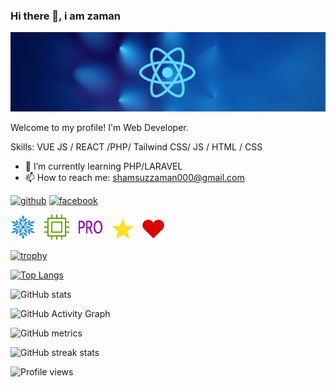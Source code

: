### Hi there 👋, i am zaman
![](https://raw.githubusercontent.com/zaman-bd/zaman-bd/main/react-dark.png)

Welcome to my profile! I'm Web Developer.  

Skills: VUE JS / REACT /PHP/ Tailwind CSS/ JS / HTML / CSS

- 🌱 I’m currently learning PHP/LARAVEL 
- 📫 How to reach me: shamsuzzaman000@gmail.com 


[<img src='https://cdn.jsdelivr.net/npm/simple-icons@3.0.1/icons/github.svg' alt='github' height='40'>](https://github.com/zaman-bd)  [<img src='https://cdn.jsdelivr.net/npm/simple-icons@3.0.1/icons/facebook.svg' alt='facebook' height='40'>](https://www.facebook.com/https://www.facebook.com/zaman.khokon.9)  

<a href='https://archiveprogram.github.com/'><img src='https://raw.githubusercontent.com/acervenky/animated-github-badges/master/assets/acbadge.gif' width='40' height='40'></a> <a href='https://docs.github.com/en/developers'><img src='https://raw.githubusercontent.com/acervenky/animated-github-badges/master/assets/devbadge.gif' width='40' height='40'></a> <a href='https://github.com/pricing'><img src='https://raw.githubusercontent.com/acervenky/animated-github-badges/master/assets/pro.gif' width='40' height='40'></a> <a href='https://stars.github.com/'><img src='https://raw.githubusercontent.com/acervenky/animated-github-badges/master/assets/starbadge.gif' width='35' height='35'></a> <a href='https://docs.github.com/en/github/supporting-the-open-source-community-with-github-sponsors'><img src='https://raw.githubusercontent.com/acervenky/animated-github-badges/master/assets/sponsorbadge.gif' width='35' height='35'></a> 

[![trophy](https://github-profile-trophy.vercel.app/?username=zaman-bd)](https://github.com/ryo-ma/github-profile-trophy)

[![Top Langs](https://github-readme-stats.vercel.app/api/top-langs/?username=zaman-bd)](https://github.com/anuraghazra/github-readme-stats)

![GitHub stats](https://github-readme-stats.vercel.app/api?username=zaman-bd&show_icons=true&count_private=true)  

![GitHub Activity Graph](https://activity-graph.herokuapp.com/graph?username=zaman-bd)  

![GitHub metrics](https://metrics.lecoq.io/zaman-bd)  

![GitHub streak stats](https://streak-stats.demolab.com/?user=zaman-bd)  

![Profile views](https://gpvc.arturio.dev/zaman-bd)  
